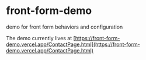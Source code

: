 # front-form-demo
demo for front form behaviors and configuration

The demo currently lives at 
[https://front-form-demo.vercel.app/ContactPage.html](https://front-form-demo.vercel.app/ContactPage.html)
